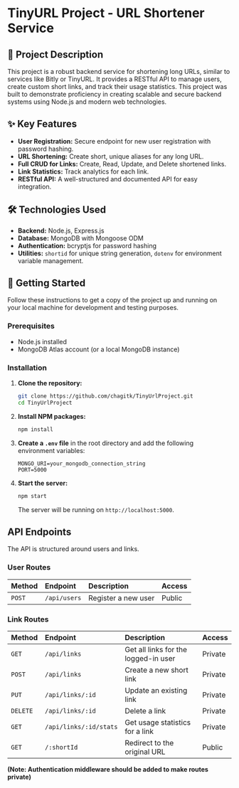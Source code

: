 # TinyURL Project - URL Shortener Service

## 📜 Project Description

This project is a robust backend service for shortening long URLs, similar to services like Bitly or TinyURL. It provides a RESTful API to manage users, create custom short links, and track their usage statistics. This project was built to demonstrate proficiency in creating scalable and secure backend systems using Node.js and modern web technologies.


## ✨ Key Features

*   **User Registration:** Secure endpoint for new user registration with password hashing.
*   **URL Shortening:** Create short, unique aliases for any long URL.
*   **Full CRUD for Links:** Create, Read, Update, and Delete shortened links.
*   **Link Statistics:** Track analytics for each link.
*   **RESTful API:** A well-structured and documented API for easy integration.

## 🛠️ Technologies Used

*   **Backend:** Node.js, Express.js
*   **Database:** MongoDB with Mongoose ODM
*   **Authentication:** bcryptjs for password hashing
*   **Utilities:** `shortid` for unique string generation, `dotenv` for environment variable management.

## 🚀 Getting Started

Follow these instructions to get a copy of the project up and running on your local machine for development and testing purposes.

### Prerequisites

*   Node.js installed
*   MongoDB Atlas account (or a local MongoDB instance)

### Installation

1.  **Clone the repository:**
    ```bash
    git clone https://github.com/chagitk/TinyUrlProject.git
    cd TinyUrlProject
    ```

2.  **Install NPM packages:**
    ```bash
    npm install
    ```

3.  **Create a `.env` file** in the root directory and add the following environment variables:
    ```
    MONGO_URI=your_mongodb_connection_string
    PORT=5000
    ```

4.  **Start the server:**
    ```bash
    npm start
    ```
    The server will be running on `http://localhost:5000`.

## <caption> API Endpoints

The API is structured around users and links.

### User Routes

| Method | Endpoint      | Description        | Access |
| :----- | :------------ | :----------------- | :----- |
| `POST` | `/api/users`  | Register a new user| Public |

### Link Routes

| Method | Endpoint            | Description                      | Access    |
| :----- | :------------------ | :------------------------------- | :-------- |
| `GET`  | `/api/links`        | Get all links for the logged-in user | Private   |
| `POST` | `/api/links`        | Create a new short link          | Private   |
| `PUT`  | `/api/links/:id`    | Update an existing link          | Private   |
| `DELETE`| `/api/links/:id`  | Delete a link                    | Private   |
| `GET`  | `/api/links/:id/stats` | Get usage statistics for a link | Private   |
| `GET`  | `/:shortId`         | Redirect to the original URL     | Public    |

**(Note: Authentication middleware should be added to make routes private)**
